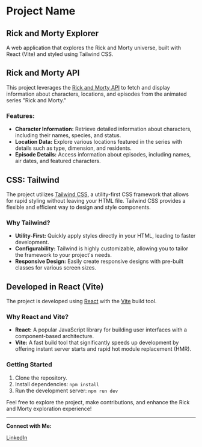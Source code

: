 # Project Name

## Rick and Morty Explorer

A web application that explores the Rick and Morty universe, built with React (Vite) and styled using Tailwind CSS.

## Rick and Morty API

This project leverages the [Rick and Morty API](https://rickandmortyapi.com/) to fetch and display information about characters, locations, and episodes from the animated series "Rick and Morty."

### Features:

- **Character Information:** Retrieve detailed information about characters, including their names, species, and status.
- **Location Data:** Explore various locations featured in the series with details such as type, dimension, and residents.
- **Episode Details:** Access information about episodes, including names, air dates, and featured characters.

## CSS: Tailwind

The project utilizes [Tailwind CSS](https://tailwindcss.com/), a utility-first CSS framework that allows for rapid styling without leaving your HTML file. Tailwind CSS provides a flexible and efficient way to design and style components.

### Why Tailwind?

- **Utility-First:** Quickly apply styles directly in your HTML, leading to faster development.
- **Configurability:** Tailwind is highly customizable, allowing you to tailor the framework to your project's needs.
- **Responsive Design:** Easily create responsive designs with pre-built classes for various screen sizes.

## Developed in React (Vite)

The project is developed using [React](https://reactjs.org/) with the [Vite](https://vitejs.dev/) build tool.

### Why React and Vite?

- **React:** A popular JavaScript library for building user interfaces with a component-based architecture.
- **Vite:** A fast build tool that significantly speeds up development by offering instant server starts and rapid hot module replacement (HMR).

### Getting Started

1. Clone the repository.
2. Install dependencies: `npm install`
3. Run the development server: `npm run dev`

Feel free to explore the project, make contributions, and enhance the Rick and Morty exploration experience!

---

**Connect with Me:**

[LinkedIn](https://linkedin.com/in/rechenique)